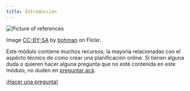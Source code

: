 ```yaml
---
title: Introducción
---
```


![Picture of references]({{site.baseurl}}/assets/img/reference.jpg)

Image [CC-BY-SA](https://creativecommons.org/licenses/by/2.0/) by [bohman](https://www.flickr.com/photos/bohman/) on Flickr.

Este módulo contiene muchos recursos; la mayoría relacionadas con el aspécto técnico de como crear una planificación online. Si tienen alguna duda o quieren hacer alguna pregunta que no esté contenida en este módulo, no duden en  [preguntar acá](https://github.com/acercadelaeducacion/planificaciones-para-armar/issues).

<a class="btn btn-primary" target="_blank" href="https://github.com/acercadelaeducacion/planificaciones-para-armar/issues"><i class="fa fa-weixin"></i> ¡Hacer una pregunta!</a>
